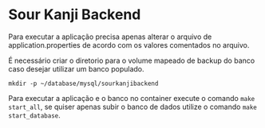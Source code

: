 # Sour Kanji Backend

Para executar a aplicação precisa apenas alterar o arquivo de application.properties de acordo com os valores comentados no arquivo.

É necessário criar o diretorio para o volume mapeado de backup do banco caso desejar utilizar um banco populado.
```
mkdir -p ~/database/mysql/sourkanjibackend
```
 
Para executar a aplicação e o banco no container execute o comando `make start_all`, se quiser apenas subir o banco de dados utilize o comando `make start_database`.
